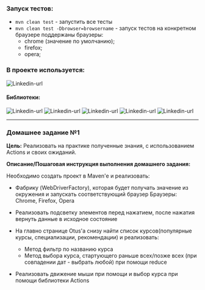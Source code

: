 ### Запуск тестов:
* `mvn clean test` - запустить все тесты
* `mvn clean test -Dbrowser=browsername` - запуск тестов на конкретном браузере поддержаны браузеры:
  - chrome (значение по умолчанию);
  - firefox;
  - opera;

### В проекте используется: ###
![Linkedin-url](https://img.shields.io/badge/Java-_17-red)
#### Библиотеки: ####
![Linkedin-url](https://img.shields.io/badge/Maven-version_3.9.3-blue)
![Linkedin-url](https://img.shields.io/badge/JUnit_5-version_5.8.1-blue)
![Linkedin-url](https://img.shields.io/badge/Selenium-version_3.141.59-blue)
![Linkedin-url](https://img.shields.io/badge/WebDriverManager-version_5.6.3-blue)
![Linkedin-url](https://img.shields.io/badge/Lombok-version_1.18.28-blue)

---

### Домашнее задание №1

**Цель:**
Реализовать на практике полученные знания, с использованием Actions и своих ожиданий.

**Описание/Пошаговая инструкция выполнения домашнего задания:**

Необходимо создать проект в Maven'e и реализовать:

* Фабрику (WebDriverFactory), которая будет получать значение из окружения и запускать соответствующий браузер
Браузеры: Chrome, Firefox, Opera

* Реализовать подсветку элементов перед нажатием, после нажатия вернуть данные в исходное состояние

* На главно странице Otus'a снизу найти список курсов(популярные курсы, специализации, рекомендации) и реализовать:
  * Метод фильтр по названию курса
  + Метод выбора курса, стартующего раньше всех/позже всех (при совпадении дат - выбрать любой) при помощи reduce

* Реализовать движение мыши при помощи и выбор курса при помощи библиотеки Actions
